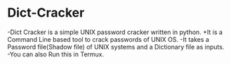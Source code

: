 # Dict-Cracker
-Dict Cracker is a simple UNIX password cracker written in python.
+It is a Command Line based tool to crack passwords of UNIX OS.
-It takes a Password file(Shadow file) of UNIX systems and a Dictionary file as inputs.
-You can also Run this in Termux.
